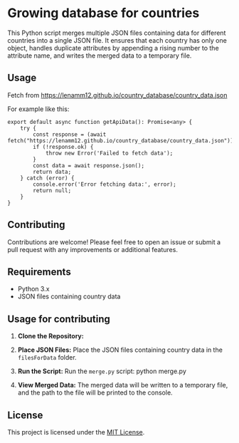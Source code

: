 # Growing database for countries

This Python script merges multiple JSON files containing data for different countries into a single JSON file. It ensures that each country has only one object, handles duplicate attributes by appending a rising number to the attribute name, and writes the merged data to a temporary file.

## Usage

Fetch from https://lenamm12.github.io/country_database/country_data.json

For example like this:

    export default async function getApiData(): Promise<any> {
        try {
            const response = (await fetch("https://lenamm12.github.io/country_database/country_data.json"));
            if (!response.ok) {
                throw new Error('Failed to fetch data');
            }
            const data = await response.json();
            return data;
        } catch (error) {
            console.error('Error fetching data:', error);
            return null;
        }
    }

## Contributing

Contributions are welcome! Please feel free to open an issue or submit a pull request with any improvements or additional features.

## Requirements

- Python 3.x
- JSON files containing country data

## Usage for contributing

1. **Clone the Repository:**
2. **Place JSON Files:**
Place the JSON files containing country data in the `filesForData` folder.

3. **Run the Script:**
Run the `merge.py` script:
python merge.py

4. **View Merged Data:**
The merged data will be written to a temporary file, and the path to the file will be printed to the console.

## License

This project is licensed under the [MIT License](LICENSE).
